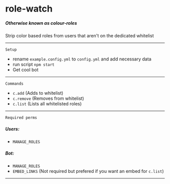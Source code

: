 # role-watch
##### Otherwise known as colour-roles
Strip color based roles from users that aren't on the dedicated whitelist

---

```Setup```

- rename `example.config.yml` to `config.yml` and add necessary data
- run script `npm start`
- Get cool bot

---

```Commands```

- `c.add` (Adds to whitelist)
- `c.remove` (Removes from whitelist)
- `c.list` (Lists all whitelisted roles)

---

```Required perms```
##### Users:
- `MANAGE_ROLES`
##### Bot:
- `MANAGE_ROLES`
- `EMBED_LINKS` (Not required but prefered if you want an embed for `c.list`)

---
